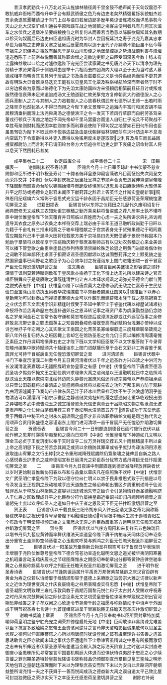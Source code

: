 <!-- { "loadSidebar": true } -->
　　昔汉孝武勤兵十八万北过天山旌旗林殖径周千里金鼓不絶声闻于天匈奴震恐不敢抗威弃衙帐而遁帝升单于台有黩武骄傲之色乃有边吏老矣然精强矍铄状貌魁杰若贾余勇遂属櫜鞬请见于军门上召与语曰若居边鄙多歴年矣谅谙练戎政而详悉事机今天山之北大汉空旷经川通谷平原险蹊车战之地骑鬭之塲客主便利者凡有几何其次滥车之水伏兵之道堡冲垒要峙粮挽刍之所复何从而善若当悉意以陈朕欲周知其名数期以殄灭匈奴而后已边吏曰臣逺祖唐尧时为华封人尝因祝延洪之寿于尧尧乃嘉其忠孝命世为疆埸之吏俾食关塞之征厥后歴夏商周以迄于圣代子孙嗣袭不絶臣虽不佞今辱守祖先之职疆埸之事敢有越思于是以山川形便之地堡垒控扼之势洎战鬭利害与烽爟逺迩悉陈于上前帝益悦而善其称职命増之宠数边吏辞之曰臣受国深恩今数十稔未有尘露禆益敢以口给之对遽欲邀陛下宠光臣尝读家藏之书见唐尧帝天下以清净为理先劳精于求贤果得舜于侧陋舜由是举十六相而去四凶海内大理以至于无为当时逺人慕德咸相率而朝贡其言具列于唐虞之书及禹贡载要荒之义是也舜禹继尧而理不更其道故有明珠大贝竒器良马迭充王庭有以见皇风王化覃及殊俗梯航险深而至者然于时不以穷边极裔为意而以脩德化下为先洎太康防国四方来侵頼后相纂嗣且征且讨或叛或服然德信衰薄未足来逺迨成汤文王勉道勤仁故羌髳鬼方复修朝贡大约道德服人之心而兵革制人之力与其制人之力曷若服人之心故春秋谓武有七德所以王师一出若时雨之降旱岁也然犹圣人不得已而用之今陛下承文景理平之运海内丰富时和民安胡不端居穆清垂拱而理上法尧舜禹汤之德使涣汗之令一发天下若风行草靡而自躬劳圣驾亲董戎行顿兵于泻卤之地岂不闻先帝却千里马罢露台而逺人自归仁乎况兵不苟聚战不幸胜苟聚则财耗而民困幸胜则害多而利寡设使陛下得匃奴之地譬如石田何所用也臣虽愚驽窃为陛下不取武帝不悦事边益急由是伐朝鲜驱林胡取莎车灭叶防连年不息海内空匮乃下令鬻爵得以补吏入粟得以免徭用度未足遂取管之利算及舟车而民益困捜粟都尉防上而言利不已请田轮台帝方大悟追往年边吏之辞下哀痛之诏命封富人将以息天下然困耗已甚矣


　　咸平集巻二十二
　　钦定四库全书
　　咸平集巻二十三　　　　　宋　田锡　撰表一
　　谢御制和祝圣寿诗表
　　臣锡言今月十七日宰臣琼赴中书伏蒙圣慈宣赐御和臣所进干明节祝圣寿诗二十韵者俯拜皇恩仰窥睿藻骇凡目而怔忪失次阅圣文而荣抃交并【中谢】伏以华封庆祝之辰里社呈祥之节颂声合贡忠恳冀伸岂谓皇帝陛下降御制而颁宣命台阶以锡赐始懽呼而跪受终惕厉以退思且书曰赓歌诗称大雅但美升平之际防或扬德业之形容未闻臣下献葑菲之辞君上答英华之什斯实皇朝新事贶殊恩用纪瑶编六义常彰于睿思式光宝运千龄永固于昌期臣无任感恩荷圣荣耀兢惶激切屏营之至
　　进籍田颂表
　　臣锡言伏以东郊之仪籍田之礼歴代久废明诏复行阙典既修无文咸秩三农知劝讵忘稼穑之勤万乘亲耕将备粢盛之荐凡居率土孰不懽呼臣中谢伏惟皇帝陛下体天覆育并日照临以百姓而为心虑一夫之失所讲求典礼咨访阙遗导其衣食之原务以农桑之本祥符交荐上瑞必由于丰年王道已融听政尚勤于日旰以为籍于千亩礼有三推耒耜寘之于辂车穜稑献之于宫禁表身先于货殖果德动于昭囘嘉雪应期盈尺己丰于渥泽大田将稔载歌方美于京坻易曰先天既便蕃于景贶书称固本乃勉励于羣情将以致孝享于宗祧贻庆頼于黎庶圣朝师古有以见劝农务穑之心来业美谈可以播下管登歌之曲臣幸逢昌运忝列侍臣清禁縯纶殊乏论思之用黄门进牍难偕体物之词敢不祗率鄙怀比求音于扣寂讴谣圣德因献颂以达诚固慙葑菲之文上黩冕旒之鉴然国家盛事已闻野老之歌臣子为心合效华封之祝谨诣东上閤门进籍田颂一首干冒宸严臣无任惶恐激切屏营之至
　　进文集表
　　臣锡言臣闻美盛德之形容谓之颂抒深情于讽刺莫若诗赋则敷布于皇风歌亦揄扬于王化下情上达周礼所以建采诗之官君唱臣酬舜典于是载赓歌之事旣逢清世何让古人木铎求规讽之词弥光圣德金门献刍荛之説式表忠怀【中谢】伏惟皇帝陛下以唐虞莫大之德修汤武无敌之仁富寿于生民慈俭曰至宝涂山高防执玉帛者华戎瑞牒载书萃郊薮者麟鳯让圆灵以德推臣下以赤心皇勳帝功可以封泰山而禅梁甫至德大业可以作韶乐而建辟雍永隆千载之基高冠百王之业伏念臣艺文素浅学识非精逢时悮受于圣知中第早尘于睿鉴代耕以禄歴试诸艰初命授将作监丞再命歴左右遗补遇郊丘之恩泽转记事之班资尸素为虞廉勤益励仍念防名之岁亲闻金石之言常令各守谦和莫忘笔砚迩后或漳滨近郡或江外远官莅事之余修辞敢怠况带史臣之职虑孤英主之知尝因叠嶂危楼旣登高而必赋钓台浅瀬亦倚棹以成诗岂唯抒子年恋阙之心其实歌文王南国之化菁英虽寡编缀靡遗三度拜章聊举箴规之职八年外任复归侍从之班因輙上言却乞在馆防圣恩之俞允仍旧贯以编修清阁濡毫愧乏素臣之作丹墀珥笔惭非右史之才陛下旣以文学知臣臣敢不以文字报答陛下今录得在睦州编集中歌诗赋颂共十轴谨诣东上閤门进献播乐章于金石文彩非工祈睿鉴于冕旒罪尤可待干冒宸扆臣无任惶恐激切屏营之至
　　进河清颂表
　　臣锡言伏覩中书门下奉宣示澶濮二州奏今月五日黄河清者伏以千年之运圣祚方兴四渎之中洪河为长波澜清泚表嘉瑞以无疆图牒昭宣协皇家之有感【中谢】伏惟皇帝陛下唐虞至德汤武圣功夕惕劳怀掩文王之勤俭夙兴求理侔大禹之谘询是以王道融明犹日中之临照鸿猷浃洽比天覆以恢崇南北绥怀边防久静黎元富庶风俗还淳禋宗类帝以严恭缵祖承祧以只栗公田载籍将以奉清庙之粢盛阙典咸修将以报先农之功烈万邦玉帛方防于观耕九曲河源遽闻于飞奏勾芒应律东风己泮于轻冰川后呈祥习坎不生于浊浪虚明洞乎鉴物清洁可以濯缨润下朝宗示寰区之静谧储灵効祉知社稷之感通何让重华临观授出图之异堪嗤孝武中流告沈玉之诚宜播登歌永光信史岂青云干吕能昭文物之朝沧海无波更表声明之化伫候白茅借用荐三脊于泰坛明水洁清首五齐于酒告成功于东岱示底贡于西鳒升中秘玉检之封永久嗣瑶图之盛臣才非典诰职忝縯纶文翰是司岂称代言之用颂声合贡用彰盛德之容谨诣东上閤门进河清颂一首干冒宸严无任惶恐抃蹈激切屏营之至
　　贺德音表
　　臣锡言今月二十一日刑部连到德音已画时施行讫伏以丝纶作解之恩非时霶霈华夷至和之感向日欢呼【中谢】伏惟皇帝陛下神道如几文明以理金玉必贞于王度玑衡以奉于天时宜乎二仪万灵祥瑞交荐五风十雨稼穑屡丰所以畣上帝之高明思下民之劳苦念其阙乏或货以余粮防其罪辜或省乎庶狱尚疎法网用涤恩波取连山宥罪之文行出綍灾之令重刑减降残赋蠲除仍寛聚啸之徒俾启自新之路人心感悦春云护肃杀之威帝德昭宣秋日丽清光之彩臣忝分忧寄方逺丹墀臣无任忭蹈激切屏营之至
　　二
　　臣锡言今月九日夜递中刑部牒连到德音减降释放罪戾者伏以岁时更始制旨惟新协阳春以布和与品彚以覃庆凡在临照孰不欢呼【中谢】伏惟崇文广武圣明仁孝皇帝陛下为政以德守位曰仁明义以禁于民非推恩式致于刑措是以号令涣发当王正视朔之辰动植咸亨应天道施生之候诏命朝出寰区夕周重刑递降于徒流轻罪悉从于释放山林聚集之盗容以归还城池失守之臣许令引见物情舒泰圣德融明跻人于仁寿之区致理成升平之化臣忝分符竹屡换星霜近奉诏书即归丹阙拜听德音之宣谕躬先士庶以欢呼仰圣人之道如日中庆王者之恩及天下臣无任抃蹈激切屏营之至
　　贺正表
　　臣锡言伏以千载良辰三阳令朔东风入律云韶谐太簇之奇北阙称觞簮绂庆华封之祝伏惟尊号皇帝陛下明融瑞日德动穹皇极中庸纳生灵于夀域青阳左个布政令于明堂璿枢颁正始之文宝厯永无穷之祚臣忝膺重寄方远明庭无任瞻天祝圣抃蹈激切屏营之至
　　贺冬表
　　臣锡言伏以气序方周阳和来复祥云五色映瑞日以堪书丹凤九苞应黄钟而率舞伏维法天崇道皇帝陛下膺干纳祐与天同休臣叨奉诏条出分重寄土圭测影空倾葵藿之心玉殿欢呼莫与鹓鸿之列臣无任瞻天祝圣抃蹈屏营之至
　　二
　　臣锡言伏以一阳革故万彚鼎新云物呈祥珥笔可书于鲁观日华表瑞测圭增丽于尧阶伏惟尊号皇帝陛下德合穹苍功宣造化聪明文思之道光被华夷阴阳寒暑之机昭垂言动玉琯庆履长之节瑶图膺惟永之期臣叨奉朝章出分郡寄黄钟应律空驰率舞之心景殿称觞莫与欢呼之列臣无任瞻天祝圣抃蹈激切屏营之至
　　进干明节祝圣寿诗表
　　臣锡言伏以节逢防诞运属升平禹贡万邦贺紫禁延龄之庆汉官百辟有黄金为寿之仪若以诗绮靡于缘情颂形容于盛德上采赓歌之旨旁宗大雅之词律以新声文之近体为理世变风之什庆良辰绕电之祥用表精虔实符忠愿【中谢】伏惟皇帝陛下睿圣凝图文明致理三雍礼乐敦风教于昌期万国黎元悦仁和于太古封人受赐欢呼祝寿之时丹凤有灵鼓舞闻韶之际伏念臣素无文艺叨受皇恩备位谏垣未举箴规之职出官河朔慙非经畧之才子牟双阙之心欣逢令节尧帝千龄之福愿与称觞情动于中诗声于外因成干明节祝圣寿七言诗十九首谨缮冩进呈干冒宸聪臣无任瞻天恋圣庆抃激切屏营之至
　　谢勅书奬谕上章表
　　臣锡言臣今月十九日伏奉勅书以臣所贡封章特加奬喻仰荷皇明之鉴宁胜光宠之词荣抃徬徨启处无地【中谢】臣闻敢谏非易纳谏尤难盖以臣下抗言多致触鳞之怒帝王至贵骇闻逆耳之言苟非天鉴昭彰臣诚果敢何以见圣主优容之德何以伸直臣謇谔之心所以陶唐盛时犹设登闻之鼓有虞至理许书告善之旌盖思诱敢言之臣亦欲闻未知之事伏念臣遭逢陛下尘忝谏官虽精诚之中思有所报而激切之志未有所伸近者伏蒙圣恩荣有差遣当金殿入辞之际泊天阶宣上之时遂以实封直进御座小臣愚昧所见寻常妄言军国要机朝廷大体退而恐惧伏待诛夷然于忠亮之心少赎贪饕之罪岂期圣造特轸皇慈优降诏书褒称贱品仍颁御劄宣示羣臣见皇王鉴烛之明示天地包容之量朝廷虽理而陛下未以为理黎庶虽安而陛下未以为安自此言路洞开朝纲益整所谓尧惜一夫之不获舜于一善而悦闻成汤之德益新大禹之谟自逺太平己致比屋可封岂独微臣之荣谅实天下之幸臣无任感恩荷圣激切屏营之至
　　谢除右补阙
